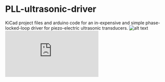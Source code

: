 # PLL-ultrasonic-driver
KiCad project files and arduino code for an in-expensive and simple phase-locked-loop driver for piezo-electric ultrasonic transducers. 
![alt text](https://github.com/leacog/PLL-ultrasonic-driver/blob/master/pcb/images/finished-board.JPG)
![alt text](https://github.com/leacog/PLL-ultrasonic-driver/blob/master/pcb/PLL-USL-signalgenerator-schematic.pdf) 

